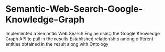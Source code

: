 # Semantic-Web-Search-Google-Knowledge-Graph


Implemented a Semantic Web Search Engine using the Google Knowledge Graph API to pull in the results
Established relationship among different entities obtained in the result along with Ontology
